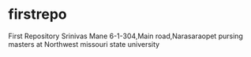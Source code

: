 # firstrepo
First Repository
Srinivas Mane 6-1-304,Main road,Narasaraopet
pursing masters at Northwest missouri state university